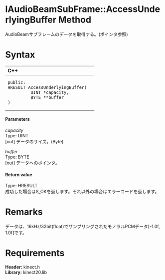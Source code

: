 IAudioBeamSubFrame::AccessUnderlyingBuffer Method  
=================================================  

AudioBeamサブフレームのデータを取得する。(ポインタ参照) <span id="syntaxSection"></span>

Syntax  
======  

<table>
<colgroup>
<col width="100%" />
</colgroup>
<thead>
<tr class="header">
<th align="left">C++</th>
</tr>
</thead>
<tbody>
<tr class="odd">
<td align="left"><pre><code>public:  
HRESULT AccessUnderlyingBuffer(  
         UINT *capacity,  
         BYTE **buffer  
)</code></pre></td>
</tr>
</tbody>
</table>

<span id="ID4EG"></span>
#### Parameters  

*capacity*    
Type: UINT  
[out] データのサイズ。(Byte)  

*buffer*    
Type: BYTE  
[out] データへのポインタ。  

<span id="ID4EP"></span>
#### Return value  

Type: HRESULT  
成功した場合はS\_OKを返します。それ以外の場合はエラーコードを返します。  

<span id="remarks"></span>

Remarks  
=======  

データは、16kHz/32bit(float)でサンプリングされたモノラルPCMデータ[-1.0f, 1.0f]です。  

<span id="requirements"></span>

Requirements  
============  

**Header:** kinect.h  
**Library:** kinect20.lib  



<!--Please do not edit the data in the comment block below.-->
<!--
TOCTitle : AccessUnderlyingBuffer Method
RLTitle : IAudioBeamSubFrame::AccessUnderlyingBuffer Method
KeywordK : AccessUnderlyingBuffer method
KeywordK : IAudioBeamSubFrame::AccessUnderlyingBuffer method
KeywordF : IAudioBeamSubFrame::AccessUnderlyingBuffer
KeywordF : AccessUnderlyingBuffer
KeywordF : Microsoft.Kinect.kinect.IAudioBeamSubFrame.AccessUnderlyingBuffer(UINT@,BYTE@)
KeywordA : M:Microsoft.Kinect.kinect.IAudioBeamSubFrame.AccessUnderlyingBuffer(UINT@,BYTE@)
AssetID : M:Microsoft.Kinect.kinect.IAudioBeamSubFrame.AccessUnderlyingBuffer(UINT@,BYTE@)
Locale : en-us
CommunityContent : 1
APIType : Managed
APILocation : 
APIName : Microsoft.Kinect.kinect.IAudioBeamSubFrame::AccessUnderlyingBuffer
TargetOS : Windows
TopicType : kbSyntax
DevLang : C++
DocSet : K4Wv2
ProjType : K4Wv2Proj
Technology : Kinect for Windows
Product : Kinect for Windows SDK v2
productversion : 20
-->
